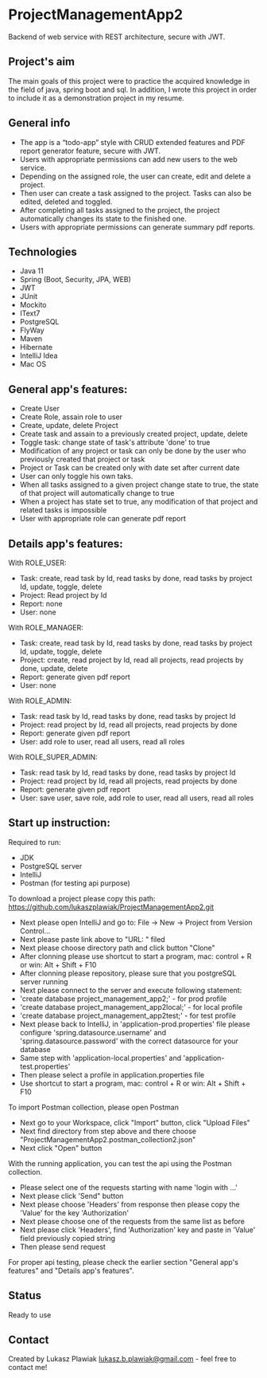 # ProjectManagementApp2
Backend of web service with REST architecture, secure with JWT. 


## Project's aim
The main goals of this project were to practice the acquired knowledge in the field of java, spring boot and sql. In addition, I wrote this project in order to include it as a demonstration project in my resume.


## General info
* The app is a “todo-app” style with CRUD extended features and PDF report generator feature, secure with JWT.
* Users with appropriate permissions can add new users to the web service.
* Depending on the assigned role, the user can create, edit and delete a project. 
* Then user can create a task assigned to the project. Tasks can also be edited, deleted and toggled.
* After completing all tasks assigned to the project, the project automatically changes its state to the finished one.
* Users with appropriate permissions can generate summary pdf reports.


## Technologies
* Java 11
* Spring (Boot, Security, JPA, WEB)
* JWT
* JUnit
* Mockito
* IText7
* PostgreSQL
* FlyWay
* Maven
* Hibernate
* IntelliJ Idea
* Mac OS


## General app's features:
* Create User
* Create Role, assain role to user
* Create, update, delete Project 
* Create task and assain to a previously created project, update, delete
* Toggle task: change state of task's attribute 'done' to true
* Modification of any project or task can only be done by the user who previously created that project or task
* Project or Task can be created only with date set after current date
* User can only toggle his own taks.
* When all tasks assigned to a given project change state to true,
the state of that project will automatically change to true
* When a project has state set to true, any modification of that project and related tasks is impossible 
* User with appropriate role can generate pdf report


## Details app's features:
With ROLE_USER:
* Task: create, read task by Id, read tasks by done, read tasks by project Id, update, toggle, delete 
* Project: Read project by Id
* Report: none
* User: none

With ROLE_MANAGER:
* Task: create, read task by Id, read tasks by done, read tasks by project Id, update, toggle, delete 
* Project: create, read project by Id, read all projects, read projects by done, update, delete
* Report: generate given pdf report
* User: none

With ROLE_ADMIN:
* Task: read task by Id, read tasks by done, read tasks by project Id
* Project: read project by Id, read all projects, read projects by done
* Report: generate given pdf report
* User: add role to user, read all users, read all roles

With ROLE_SUPER_ADMIN:
* Task: read task by Id, read tasks by done, read tasks by project Id
* Project: read project by Id, read all projects, read projects by done
* Report: generate given pdf report
* User: save user, save role, add role to user, read all users, read all roles


## Start up instruction:
Required to run:
* JDK
* PostgreSQL server
* IntelliJ
* Postman (for testing api purpose)

To download a project please copy this path: https://github.com/lukaszplawiak/ProjectManagementApp2.git 
* Next please open IntelliJ and go to: File -> New -> Project from Version Control...
* Next please paste link above to "URL: " filed
* Next please choose directory path and click button "Clone"
* After clonning please use shortcut to start a program, mac: control + R or win: Alt + Shift + F10
* After clonning please repository, please sure that you postgreSQL server running
* Next please connect to the server and execute following statement:
* 'create database project_management_app2;' - for prod profile
* 'create database project_management_app2local;' - for local profile
* 'create database project_management_app2test;' - for test profile
* Next please back to IntelliJ, in 'application-prod.properties' file please configure 'spring.datasource.username' and 'spring.datasource.password' with the correct datasource for your database
* Same step with 'application-local.properties' and 'application-test.properties'
* Then please select a profile in application.properties file
* Use shortcut to start a program, mac: control + R or win: Alt + Shift + F10

To import Postman collection, please open Postman 
* Next go to your Workspace, click "Import" button, click "Upload Files"
* Next find directory from step above and there choose "ProjectManagementApp2.postman_collection2.json"
* Next click "Open" button

With the running application, you can test the api using the Postman collection.

* Please select one of the requests starting with name 'login with ...'
* Next please click 'Send" button
* Next please choose 'Headers' from response then please copy the 'Value' for the key 'Authorization'
* Next please choose one of the requests from the same list as before
* Next please click 'Headers', find 'Authorization' key and paste in 'Value' field previously copied string
* Then please send request

For proper api testing, please check the earlier section "General app's features" and "Details app's features".


## Status
Ready to use


## Contact
Created by Lukasz Plawiak lukasz.b.plawiak@gmail.com - feel free to contact me!
